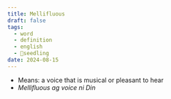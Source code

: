 ```yaml
---
title: Mellifluous
draft: false
tags:
  - word
  - definition
  - english
  - 🌱seedling
date: 2024-08-15
---
```

- Means: a voice that is musical or pleasant to hear
- *Mellifluous ag voice ni Din*